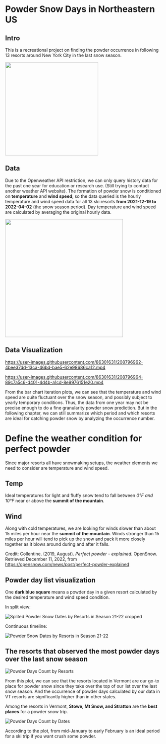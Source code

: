 # Powder Snow Days in Northeastern US
## Intro
This is a recreational project on finding the powder occurrence in following 13 resorts around New York City in the last snow season.

<img src="https://user-images.githubusercontent.com/86301631/208796393-11fc1a12-21a9-46ae-bcf4-171bde948c2c.png" width="300">

## Data
Due to the Openweather API restriction, we can only query history data for the past one year for education or research use. (Still trying to contact another weather API website). 
The formation of powder snow is conditioned on **temperature** and **wind speed**, so the data queried is the hourly temperature and wind speed data for all 13 ski resorts **from 2021-12-19 to 2022-04-02** (the snow season period). Day temperature and wind speed are calculated by averaging the original hourly data. 

<img src="https://user-images.githubusercontent.com/86301631/208803795-f6177ac0-fe94-46d9-935a-7da6120c063e.png" width="380">

## Data Visualization

https://user-images.githubusercontent.com/86301631/208796962-4bee37dd-13ca-46bd-bae5-62e98686ca12.mp4

https://user-images.githubusercontent.com/86301631/208796964-89c7a5c6-d401-4d4b-a1cd-8e9976151e20.mp4

From the bar chart iteration plots, we can see that the temperature and wind speed are quite fluctuant over the snow season, and possibly subject to yearly temporary conditions. Thus, the data from one year may not be precise enough to do a fine granularity powder snow prediction. But in the following chapter, we can still summarize which period and which resorts are ideal for catching powder snow by analyzing the occurrence number.

# Define the weather condition for perfect powder

Since major resorts all have snowmaking setups, the weather elements we need to consider are temperature and wind speed.
## Temp
Ideal temperatures for light and fluffy snow tend to fall between *0°F and 10°F* near or above the **summit of the mountain**.
## Wind
Along with cold temperatures, we are looking for winds slower than about 15 miles per hour near the **summit of the mountain**. Winds stronger than 15 miles per hour will tend to pick up the snow and pack it more closely together as it blows around during and after it falls.

Credit: 
Collentine. (2019, August). *Perfect powder - explained*. OpenSnow. Retrieved December 11, 2022, from https://opensnow.com/news/post/perfect-powder-explained

## Powder day list visualization 

One **dark blue square** means a powder day in a given resort calculated by the desired temperature and wind speed condition.

In split view:

![Splited Powder Snow Dates by Resorts in Season 21-22 cropped](https://user-images.githubusercontent.com/86301631/208815779-2173d91f-5e42-47fa-bf5a-e980d4d73369.png)

Continuous timeline:

![Powder Snow Dates by Resorts in Season 21-22](https://user-images.githubusercontent.com/86301631/208797267-2cf23552-4c6d-43a0-b6cb-b671fdce7774.png)


## The resorts that observed the most powder days over the last snow season

![Powder Days Count by Resorts](https://user-images.githubusercontent.com/86301631/208798738-2b521f6e-2067-4428-ade2-41e56905a2b1.png)


From this plot, we can see that the resorts located in Vermont are our go-to place for powder snow since they take over the top of our list over the last snow season. And the occurrence of powder days calculated by our data in VT resorts are significantly higher than in other states. 

Among the resorts in Vermont, **Stowe, Mt Snow, and Stratton** are the **best places** for a powder snow trip.

![Powder Days Count by Dates](https://user-images.githubusercontent.com/86301631/208798587-37a30ac0-8b54-4f86-97b0-445ca68b57d9.png)


According to the plot, from mid-January to early February is an ideal period for a ski trip if you want crush some powder. 
